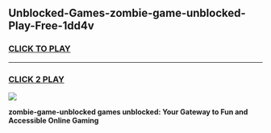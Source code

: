 
## Unblocked-Games-zombie-game-unblocked-Play-Free-1dd4v
<h3>
<a href="https://premium76.site?title=zombie-game-unblocked&ref=10A">CLICK TO PLAY</a></h3>
<hr>

<h3>
<a href="https://premium76.site?title=zombie-game-unblocked&ref=10A">CLICK 2 PLAY</a>
  
</h3>

<a href="https://premium76.site?title=zombie-game-unblocked&ref=10A"><img src="https://clearcache.store/games.png"></a>


**zombie-game-unblocked games unblocked: Your Gateway to Fun and Accessible Online Gaming**
